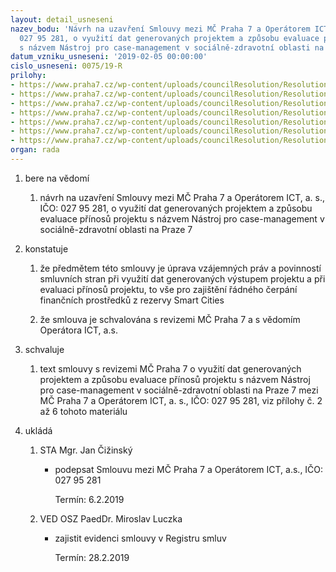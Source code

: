 ```yaml
---
layout: detail_usneseni
nazev_bodu: 'Návrh na uzavření Smlouvy mezi MČ Praha 7 a Operátorem ICT, a. s., IČO:
  027 95 281, o využití dat generovaných projektem a způsobu evaluace přínosů projektu
  s názvem Nástroj pro case-management v sociálně-zdravotní oblasti na Praze 7'
datum_vzniku_usneseni: '2019-02-05 00:00:00'
cislo_usneseni: 0075/19-R
prilohy:
- https://www.praha7.cz/wp-content/uploads/councilResolution/Resolutions/30586/export/Duvodova_zprava1~428487.docx
- https://www.praha7.cz/wp-content/uploads/councilResolution/Resolutions/30586/export/Smlouva_o_spolupraci_s_MC_P7_a_OICT_financni_podpora_Smart_Prague_revize_MCP7~428486.docx
- https://www.praha7.cz/wp-content/uploads/councilResolution/Resolutions/30586/export/priloha_3_smlouvy_Logomanual_Smart_Prague4~428485.pdf
- https://www.praha7.cz/wp-content/uploads/councilResolution/Resolutions/30586/export/priloha_4_zpusob_evaluace~428484.docx
- https://www.praha7.cz/wp-content/uploads/councilResolution/Resolutions/30586/export/priloha_5_popis_projektu~428483.docx
- https://www.praha7.cz/wp-content/uploads/councilResolution/Resolutions/30586/export/priloha_6_popis_struktury_dat_prenasenych_do_datove_platformy~428482.docx
- https://www.praha7.cz/wp-content/uploads/councilResolution/Resolutions/30586/export/export~428802.pdf
organ: rada
---
```

<OL class=urzList_view id=urzList>
<LI class=urzClass1><SPAN name="1">bere na vědomí</SPAN>
<OL class="urzOlClass decimal ">
<LI class=urzClass2 style="TEXT-ALIGN: left"><SPAN>
<P>návrh na uzavření Smlouvy mezi MČ Praha 7 a Operátorem ICT, a. s., IČO: 027 95 281, o využití dat generovaných projektem a způsobu evaluace přínosů projektu s názvem Nástroj pro case-management v sociálně-zdravotní oblasti na Praze 7</P></SPAN></LI></OL></LI>
<LI class=urzClass1><SPAN name="6">konstatuje</SPAN>
<OL class="urzOlClass decimal ">
<LI class=urzClass2 style="TEXT-ALIGN: left"><SPAN>
<P>že předmětem této smlouvy je úprava vzájemných práv a povinností smluvních stran při využití dat generovaných výstupem projektu a při evaluaci přínosů projektu, to vše pro zajištění řádného čerpání finančních prostředků z rezervy Smart Cities</P></SPAN></LI>
<LI class=urzClass2 style="TEXT-ALIGN: left"><SPAN>
<P>že smlouva je schvalována s revizemi MČ Praha 7 a s vědomím Operátora ICT, a.s.<BR></P></SPAN></LI></OL></LI>
<LI class=urzClass1><SPAN name="24">schvaluje</SPAN>
<OL class="urzOlClass decimal ">
<LI class=urzClass2 style="TEXT-ALIGN: left"><SPAN>
<P>text smlouvy s revizemi MČ Praha 7 o využití dat generovaných projektem a způsobu evaluace přínosů projektu s názvem Nástroj pro case-management v sociálně-zdravotní oblasti na Praze 7 mezi MČ Praha 7 a Operátorem ICT, a. s., IČO: 027 95 281, viz přílohy č. 2 až 6 tohoto materiálu<BR></P></SPAN></LI></OL></LI>
<LI class=urzClass1 id=urzUkoly><SPAN name="1">ukládá</SPAN>
<OL class=urzOlClass>
<LI class=urzClass2><SPAN>
<P>STA Mgr. Jan Čižinský</P></SPAN>
<UL class=urzUlClass>
<LI class=urzClass3><SPAN>
<P>podepsat Smlouvu mezi MČ Praha 7 a Operátorem ICT, a.s., IČO: 027 95 281</P></SPAN><SPAN class=urzUkolTermin>Termín:&nbsp;6.2.2019</SPAN></LI></UL></LI>
<LI class=urzClass2><SPAN>
<P>VED OSZ PaedDr. Miroslav Luczka</P></SPAN>
<UL class=urzUlClass>
<LI class=urzClass3><SPAN>
<P>zajistit evidenci smlouvy v Registru smluv</P></SPAN><SPAN class=urzUkolTermin>Termín:&nbsp;28.2.2019</SPAN></LI></UL></LI></OL></LI></OL>